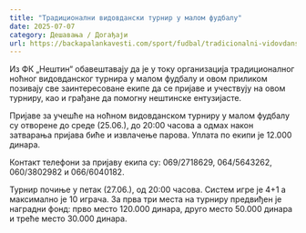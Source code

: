 ```yaml
---
title: "Традиционални видовдански турнир у малом фудбалу"
date: 2025-07-07
category: Дешавања / Догађаји
url: https://backapalankavesti.com/sport/fudbal/tradicionalni-vidovdanski-turnir-u-malom-fudbalu-2/
---
```


Из ФК „Нештин“ обавештавају да је у току организација традиционалног ноћног видовданског турнира у малом фудбалу и овом приликом позивају све заинтересоване екипе да се пријаве и учествују на овом турниру, као и грађане да помогну нештинске ентузијасте.

Пријаве за учешће на ноћном видовданском турниру у малом фудбалу су отворене до среде (25.06.), до 20:00 часова а одмах након затварања пријава биће и извлачење парова. Уплата по екипи је 12.000 динара.

Контакт телефони за пријаву екипа су: 069/2718629, 064/5643262, 060/3802982 и 066/6040182.

Турнир почиње у петак (27.06.), од 20:00 часова. Систем игре је 4+1 а максимално је 10 играча. За прва три места на турниру предвиђен је наградни фонд: прво место 120.000 динара, друго место 50.000 динара и треће место 30.000 динара.
